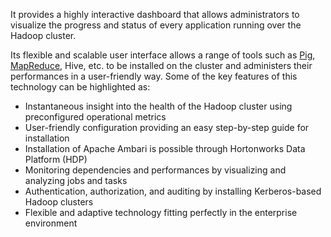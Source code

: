 It provides a highly interactive dashboard that allows administrators to visualize the progress and status of every application running over the Hadoop cluster.

Its flexible and scalable user interface allows a range of tools such as [Pig](https://intellipaat.com/blog/what-is-pig/), [MapReduce](https://intellipaat.com/blog/what-is-mapreduce/), Hive, etc. to be installed on the cluster and administers their performances in a user-friendly way. Some of the key features of this technology can be highlighted as:

* Instantaneous insight into the health of the Hadoop cluster using preconfigured operational metrics
* User-friendly configuration providing an easy step-by-step guide for installation
* Installation of Apache Ambari is possible through Hortonworks Data Platform (HDP)
* Monitoring dependencies and performances by visualizing and analyzing jobs and tasks
* Authentication, authorization, and auditing by installing Kerberos-based Hadoop clusters
* Flexible and adaptive technology fitting perfectly in the enterprise environment



